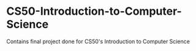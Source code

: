 # CS50-Introduction-to-Computer-Science
Contains final project done for CS50's Introduction to Computer Science
